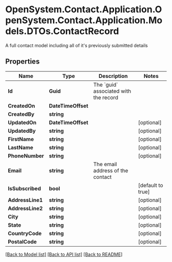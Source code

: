 # OpenSystem.Contact.Application.OpenSystem.Contact.Application.Models.DTOs.ContactRecord
A full contact model including all of it's previously submitted details

## Properties

Name | Type | Description | Notes
------------ | ------------- | ------------- | -------------
**Id** | **Guid** | The &#x60;guid&#x60; associated with the record | 
**CreatedOn** | **DateTimeOffset** |  | 
**CreatedBy** | **string** |  | 
**UpdatedOn** | **DateTimeOffset** |  | [optional] 
**UpdatedBy** | **string** |  | [optional] 
**FirstName** | **string** |  | [optional] 
**LastName** | **string** |  | [optional] 
**PhoneNumber** | **string** |  | [optional] 
**Email** | **string** | The email address of the contact | 
**IsSubscribed** | **bool** |  | [default to true]
**AddressLine1** | **string** |  | [optional] 
**AddressLine2** | **string** |  | [optional] 
**City** | **string** |  | [optional] 
**State** | **string** |  | [optional] 
**CountryCode** | **string** |  | [optional] 
**PostalCode** | **string** |  | [optional] 

[[Back to Model list]](../README.md#documentation-for-models) [[Back to API list]](../README.md#documentation-for-api-endpoints) [[Back to README]](../README.md)

